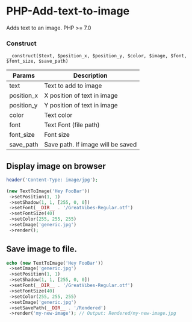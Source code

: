 # PHP-Add-text-to-image  
Adds text to an image. PHP >= 7.0  
  
### Construct
``__construct($text, $position_x, $position_y, $color, $image, $font, $font_size, $save_path)``
  
| Params        |Description                        |
|---------------|-----------------------------------|
|text		    |Text to add to image               |
|position_x	    |X position of text in image        |
|position_y	    |Y position of text in image        |
|color		    |Text color                         |
|font		    |Text Font (file path)              |
|font_size	    |Font size                          |
|save_path	    |Save path. If image will be saved  |

  
## Display image on browser  
```php  
header('Content-Type: image/jpg');  
  
(new TextToImage('Hey FooBar'))  
 ->setPosition(1, 1)  
 ->setShadow(1, 1, [255, 0, 0])  
 ->setFont(__DIR__ . '/GreatVibes-Regular.otf')  
 ->setFontSize(40)  
 ->setColor(255, 255, 255)  
 ->setImage('generic.jpg')  
 ->render();  
```  
  
## Save image to file.  
```php  
echo (new TextToImage('Hey FooBar'))  
 ->setImage('generic.jpg')  
 ->setPosition(1, 1)  
 ->setShadow(1, 1, [255, 0, 0])  
 ->setFont(__DIR__ . '/GreatVibes-Regular.otf')  
 ->setFontSize(40)  
 ->setColor(255, 255, 255)  
 ->setImage('generic.jpg')  
 ->setSavePath(__DIR__ . '/Rendered')  
 ->render('my-new-image'); // Output: Rendered/my-new-image.jpg  
```
